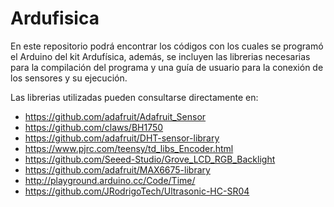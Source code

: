 # Ardufisica

En este repositorio podrá encontrar los códigos con los cuales se programó el Arduino del kit Ardufísica, además, se incluyen las librerias necesarias para la compilación del programa y una guía de usuario para la conexión de los sensores y su ejecución.

Las librerias utilizadas pueden consultarse directamente en:
* https://github.com/adafruit/Adafruit_Sensor
* https://github.com/claws/BH1750
* https://github.com/adafruit/DHT-sensor-library
* https://www.pjrc.com/teensy/td_libs_Encoder.html
* https://github.com/Seeed-Studio/Grove_LCD_RGB_Backlight
* https://github.com/adafruit/MAX6675-library
* http://playground.arduino.cc/Code/Time/
* https://github.com/JRodrigoTech/Ultrasonic-HC-SR04

